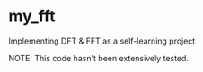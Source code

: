 # my_fft
Implementing DFT &amp; FFT as a self-learning project

NOTE: This code hasn't been extensively tested.
